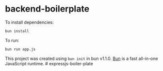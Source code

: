 # backend-boilerplate

To install dependencies:

```bash
bun install
```

To run:

```bash
bun run app.js
```

This project was created using `bun init` in bun v1.1.0. [Bun](https://bun.sh) is a fast all-in-one JavaScript runtime.
#   e x p r e s s j s - b o i l e r - p l a t e  
 